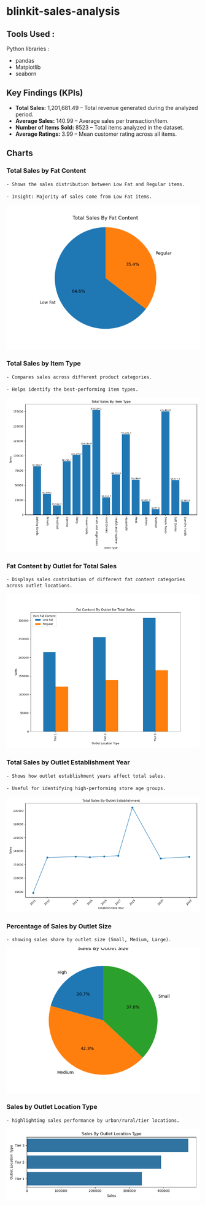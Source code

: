 # blinkit-sales-analysis

## Tools Used : 
Python libraries : 
   - pandas
   - Matplotlib
   - seaborn


## Key Findings (KPIs)

   - **Total Sales:** 1,201,681.49 – Total revenue generated during the analyzed period.
   - **Average Sales:** 140.99 – Average sales per transaction/item.
   - **Number of Items Sold:** 8523 – Total items analyzed in the dataset.
   - **Average Ratings:** 3.99 – Mean customer rating across all items.

## Charts

### Total Sales by Fat Content

    - Shows the sales distribution between Low Fat and Regular items.

    - Insight: Majority of sales come from Low Fat items.

   ![Total Sales by Fat Content](Images/Total_Sales_By_Fat_Content.png)


### Total Sales by Item Type

    - Compares sales across different product categories.

    - Helps identify the best-performing item types.

 ![Total Sales by Item Type](Images/Total_Sales_By_Item_Type.png)
 

### Fat Content by Outlet for Total Sales

    - Displays sales contribution of different fat content categories across outlet locations.

![Fat Content by Outlet for Total Sales](Images/Fat_Content_By_Outlet_for_Total_Sales.png)


### Total Sales by Outlet Establishment Year

    - Shows how outlet establishment years affect total sales.

    - Useful for identifying high-performing store age groups.

![Total Sales by Outlet Establishment Year](Images/Total_Sales_By_Outlet_Establishment.png)


### Percentage of Sales by Outlet Size

    - showing sales share by outlet size (Small, Medium, Large).

![Percentage of Sales by Outlet Size](Images/Sales_By_Outlet_Size.png)


### Sales by Outlet Location Type

    - highlighting sales performance by urban/rural/tier locations.

![Sales by Outlet Location Type](Images/Sales_By_Outlet_Location_Type.png)
